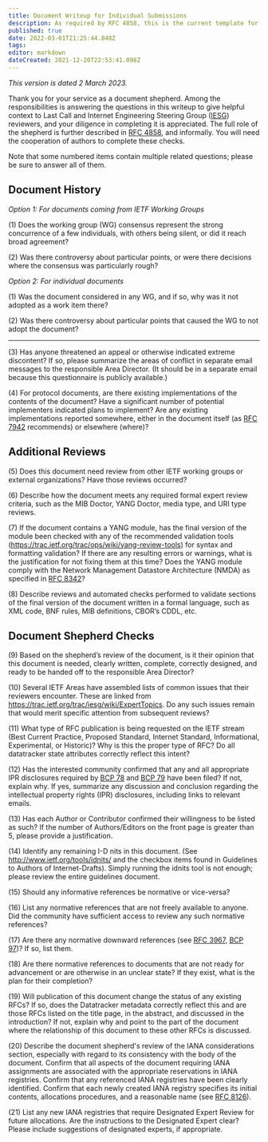 ```yaml
---
title: Document Writeup for Individual Submissions
description: As required by RFC 4858, this is the current template for the Document Shepherd Write-Up. Changes are expected over time.
published: true
date: 2022-03-01T21:25:44.848Z
tags: 
editor: markdown
dateCreated: 2021-12-20T22:53:41.098Z
---
```


*This version is dated 2 March 2023.*

Thank you for your service as a document shepherd. Among the responsibilities is answering the questions in this writeup to give helpful context to Last Call and Internet Engineering Steering Group ([IESG](https://www.ietf.org/about/groups/iesg/)) reviewers, and your diligence in completing it is appreciated. The full role of the shepherd is further described in [RFC 4858](https://www.rfc-editor.org/rfc/rfc4858.html), and informally. You will need the cooperation of authors to complete these checks.

Note that some numbered items contain multiple related questions; please be sure to answer all of them.

## Document History
*Option 1: For documents coming from IETF Working Groups*

(1) Does the working group (WG) consensus represent the strong concurrence of a few individuals, with others being silent, or did it reach broad agreement?

(2) Was there controversy about particular points, or were there decisions where the consensus was particularly rough? 

*Option 2: For individual documents*

(1) Was the document considered in any WG, and if so, why was it not adopted as a work item there?
 
(2) Was there controversy about particular points that caused the WG to not adopt the document?

---
 
(3) Has anyone threatened an appeal or otherwise indicated extreme discontent? If so, please summarize the areas of conflict in separate email messages to the responsible Area Director. (It should be in a separate email because this questionnaire is publicly available.) 

(4) For protocol documents, are there existing implementations of the contents of the document? Have a significant number of potential implementers indicated plans to implement? Are any existing implementations reported somewhere, either in the document itself (as [RFC 7942](https://www.rfc-editor.org/rfc/rfc7942.html) recommends) or elsewhere (where)?

## Additional Reviews

(5) Does this document need review from other IETF working groups or external organizations? Have those reviews occurred?

(6) Describe how the document meets any required formal expert review criteria, such as the MIB Doctor, YANG Doctor, media type, and URI type reviews. 

(7) If the document contains a YANG module, has the final version of the module been checked with any of the recommended validation tools (https://trac.ietf.org/trac/ops/wiki/yang-review-tools) for syntax and formatting validation? If there are any resulting errors or warnings, what is the justification for not fixing them at this time? Does the YANG module comply with the Network Management Datastore Architecture (NMDA) as specified in [RFC 8342](https://www.rfc-editor.org/rfc/rfc8342.html)?

(8) Describe reviews and automated checks performed to validate sections of the final version of the document written in a formal language, such as XML code, BNF rules, MIB definitions, CBOR’s CDDL, etc.

## Document Shepherd Checks
(9) Based on the shepherd’s review of the document, is it their opinion that this document is needed, clearly written, complete, correctly designed, and ready to be handed off to the responsible Area Director?

(10) Several IETF Areas have assembled lists of common issues that their reviewers encounter. These are linked from https://trac.ietf.org/trac/iesg/wiki/ExpertTopics. Do any such issues remain that would merit specific attention from subsequent reviews?

(11) What type of RFC publication is being requested on the IETF stream (Best Current Practice, Proposed Standard, Internet Standard, Informational, Experimental, or Historic)? Why is this the proper type of RFC? Do all datatracker state attributes correctly reflect this intent?

(12) Has the interested community confirmed that any and all appropriate IPR disclosures required by [BCP 78](https://www.rfc-editor.org/info/bcp78) and [BCP 79](https://www.rfc-editor.org/info/bcp79) have been filed? If not, explain why. If yes, summarize any discussion and conclusion regarding the intellectual property rights (IPR) disclosures, including links to relevant emails.

(13) Has each Author or Contributor confirmed their willingness to be listed as such? If the number of Authors/Editors on the front page is greater than 5, please provide a justification.

(14) Identify any remaining I-D nits in this document. (See http://www.ietf.org/tools/idnits/ and the checkbox items found in Guidelines to Authors of Internet-Drafts). Simply running the idnits tool is not enough;  please review the entire guidelines document.

(15) Should any informative references be normative or vice-versa?

(16) List any normative references that are not freely available to anyone. Did the community have sufficient access to review any such normative references?

(17) Are there any normative downward references (see [RFC 3967](https://www.rfc-editor.org/rfc/rfc3967.html), [BCP 97](https://www.rfc-editor.org/info/bcp97))? If so, list them. 

(18) Are there normative references to documents that are not ready for advancement or are otherwise in an unclear state? If they exist, what is the plan for their completion?

(19) Will publication of this document change the status of any existing RFCs? If so, does the Datatracker metadata correctly reflect this and are those RFCs listed on the title page, in the abstract, and discussed in the introduction? If not, explain why and point to the part of the document where the relationship of this document to these other RFCs is discussed.

(20) Describe the document shepherd's review of the IANA considerations section, especially with regard to its consistency with the body of the document. Confirm that all aspects of the document requiring IANA assignments are associated with the appropriate reservations in IANA registries. Confirm that any referenced IANA registries have been clearly identified. Confirm that each newly created IANA registry specifies its initial contents, allocations procedures, and a reasonable name (see [RFC 8126](https://www.rfc-editor.org/rfc/rfc8126.html)). 

(21) List any new IANA registries that require Designated Expert Review for future allocations. Are the instructions to the Designated Expert clear? Please include suggestions of designated experts, if appropriate.